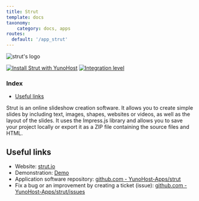 ```yaml
---
title: Strut
template: docs
taxonomy:
    category: docs, apps
routes:
  default: '/app_strut'
---
```


![strut's logo](image://strut_logo.png?height=80)

[![Install Strut with YunoHost](https://install-app.yunohost.org/install-with-yunohost.png)](https://install-app.yunohost.org/?app=strut) [![Integration level](https://dash.yunohost.org/integration/strut.svg)](https://dash.yunohost.org/appci/app/strut)

### Index

- [Useful links](#useful-links)

Strut is an online slideshow creation software. It allows you to create simple slides by including text, images, shapes, websites or videos, as well as the layout of the slides. It uses the Impress.js library and
allows you to save your project locally or export it as a ZIP file containing the source files and HTML.

## Useful links

+ Website: [strut.io](http://strut.io)
+ Demonstration: [Demo](http://strut.io/dist/)
+ Application software repository: [github.com - YunoHost-Apps/strut](https://github.com/YunoHost-Apps/strut_ynh)
+ Fix a bug or an improvement by creating a ticket (issue): [github.com - YunoHost-Apps/strut/issues](https://github.com/YunoHost-Apps/strut_ynh/issues)

